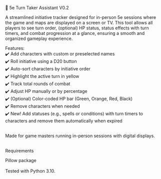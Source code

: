 🧙 5e Turn Taker Assistant V0.2

A streamlined initiative tracker designed for in-person 5e sessions where the game and maps are displayed on a screen or TV. This tool allows all players to see turn order, (optional) HP status, status effects with turn timers, and combat progression at a glance, ensuring a smooth and organized gameplay experience.<br>

Features:<br> ✔️ Add characters with custom or preselected names<br> ✔️ Roll initiative using a D20 button<br> ✔️ Auto-sort characters by initiative order<br> ✔️ Highlight the active turn in yellow<br> ✔️ Track total rounds of combat<br> ✔️ Adjust HP manually or by percentage<br> ✔️ (Optional) Color-coded HP bar (Green, Orange, Red, Black)<br> ✔️ Remove characters when needed<br> ✔️ New! Add statuses (e.g., spells or conditions) with turn timers to characters and remove them automatically when expired<br><br>

Made for game masters running in-person sessions with digital displays.<br><br>

Requirements<br>

Pillow package<br><br>
Tested with Python 3.10.<br>
